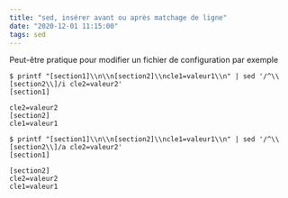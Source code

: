```yaml
---
title: "sed, insérer avant ou après matchage de ligne"
date: "2020-12-01 11:15:00"
tags: sed
---
```


Peut-être pratique pour modifier un fichier de configuration par exemple

```text
$ printf "[section1]\\n\\n[section2]\\ncle1=valeur1\\n" | sed '/^\\[section2\\]/i cle2=valeur2'
[section1]

cle2=valeur2
[section2]
cle1=valeur1

$ printf "[section1]\\n\\n[section2]\\ncle1=valeur1\\n" | sed '/^\\[section2\\]/a cle2=valeur2'
[section1]

[section2]
cle2=valeur2
cle1=valeur1
 ```